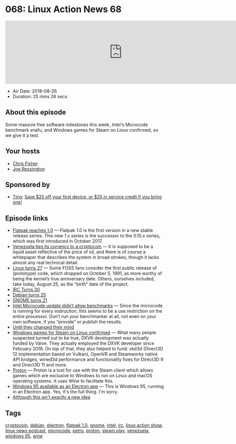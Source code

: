 # 068: Linux Action News 68

<iframe src="https://player.fireside.fm/v2/DAcK9LdX+jPEl1X3R?theme=dark" width="740" height="200" frameborder="0" scrolling="no"></iframe>

* Air Date: 2018-08-26
* Duration: 25 mins 26 secs

## About this episode

Some massive free software milestones this week, Intel's Microcode benchmark snafu, and Windows games for Steam on Linux confirmed, so we give it a test.

## Your hosts
* [Chris Fisher](https://linuxactionnews.com/hosts/chris)
* [Joe Ressington](https://linuxactionnews.com/hosts/joe)

## Sponsored by

  * [Ting](https://linux.ting.com): [Save $25 off your first device, or $25 in service credit if you bring one!](https://linux.ting.com)



## Episode links

  * [Flatpak reaches 1.0](https://github.com/flatpak/flatpak/releases/tag/1.0.0 "Flatpak reaches 1.0") — Flatpak 1.0 is the first version in a new stable release series. This new 1.x series is the successor to the 0.10.x series, which was first introduced in October 2017. 
  * [Venezuela ties its currency to a cryptocoin](https://techcrunch.com/2018/08/20/venezuela-ties-its-currency-to-a-state-run-cryptocoin/ "Venezuela ties its currency to a cryptocoin") — It is supposed to be a liquid asset reflective of the price of oil, and there is of course a whitepaper that describes the system in broad strokes, though it lacks almost any real technical detail. 
  * [Linux turns 27](https://www.omgubuntu.co.uk/2018/08/happy-birthday-linux-27 "Linux turns 27") — Some FOSS fans consider the first public release of (prototype) code, which dropped on October 5, 1991, as more worthy of being the kernel’s true anniversary date. Others, ourselves included, take today, August 25, as the “birth” date of the project.
  * [IRC Turns 30](http://www.oulu.fi/university/node/54247 "IRC Turns 30")
  * [Debian turns 25](https://www.theregister.co.uk/2018/08/16/debian_at_25/ "Debian turns 25")
  * [GNOME turns 21](https://www.phoronix.com/scan.php?page=news_item&px=GNOME-3.29.91-Released "GNOME turns 21")
  * [Intel Microcode update didn’t allow benchmarks](https://perens.com/2018/08/22/new-intel-microcode-license-restriction-is-not-acceptable/ "Intel Microcode update didn’t allow benchmarks") — Since the microcode is running for every instruction, this seems to be a use restriction on the entire processor. Don’t run your benchmarker at all, not even on your own software, if you “provide” or publish the results.
  * [Until they changed their mind](https://perens.com/2018/08/23/intel-resolves-microcode-licensing-issue/ "Until they changed their mind")
  * [Windows games for Steam on Linux confirmed](https://www.gamingonlinux.com/articles/valve-officially-confirm-a-new-version-of-steam-play-which-includes-a-modified-version-of-wine.12400 "Windows games for Steam on Linux confirmed") — What many people suspected turned out to be true, DXVK development was actually funded by Valve. They actually employed the DXVK developer since February 2018. On top of that, they also helped to fund: vkd3d (Direct3D 12 implementation based on Vulkan), OpenVR and Steamworks native API bridges, wined3d performance and functionality fixes for Direct3D 9 and Direct3D 11 and more.
  * [Proton](https://github.com/ValveSoftware/Proton "Proton") — Proton is a tool for use with the Steam client which allows games which are exclusive to Windows to run on Linux and macOS operating systems. It uses Wine to facilitate this.
  * [Windows 95 available as an Electron app](https://github.com/felixrieseberg/windows95 "Windows 95 available as an Electron app") — This is Windows 95, running in an Electron app. Yes, it's the full thing. I'm sorry.
  * [Although this isn't exactly a new idea](https://win95.ajf.me/ "Although this isn't exactly a new idea")



## Tags

[cryptocoin](https://linuxactionnews.com/tags/cryptocoin), [debian](https://linuxactionnews.com/tags/debian), [electron](https://linuxactionnews.com/tags/electron), [flatpak 1.0](https://linuxactionnews.com/tags/flatpak%201.0), [gnome](https://linuxactionnews.com/tags/gnome), [intel](https://linuxactionnews.com/tags/intel), [irc](https://linuxactionnews.com/tags/irc), [linux action show](https://linuxactionnews.com/tags/linux%20action%20show), [linux news podcast](https://linuxactionnews.com/tags/linux%20news%20podcast), [microcode](https://linuxactionnews.com/tags/microcode), [petro](https://linuxactionnews.com/tags/petro), [proton](https://linuxactionnews.com/tags/proton), [steam play](https://linuxactionnews.com/tags/steam%20play), [venezuela](https://linuxactionnews.com/tags/venezuela), [windows 95](https://linuxactionnews.com/tags/windows%2095), [wine](https://linuxactionnews.com/tags/wine)
